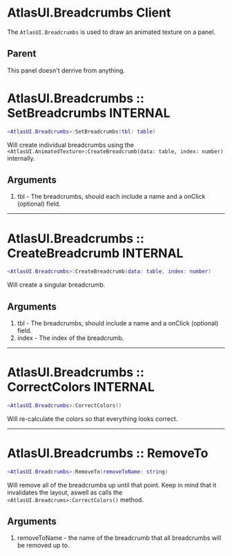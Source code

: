 # AtlasUI.Breadcrumbs <client>Client</client>

The `AtlasUI.Breadcrumbs` is used to draw an animated texture on a panel.

## Parent

This panel doesn't derrive from anything.

# AtlasUI.Breadcrumbs :: SetBreadcrumbs <internal>INTERNAL</internal>

```lua
<AtlasUI.Breadcrumbs>:SetBreadcrumbs(tbl: table)
```

Will create individual breadcrumbs using the `<AtlasUI.AnimatedTexture>:CreateBreadcrumb(data: table, index: number)` internally.

## Arguments

1. tbl - The breadcrumbs, should each include a name and a onClick (optional) field.

---

# AtlasUI.Breadcrumbs :: CreateBreadcrumb <internal>INTERNAL</internal>

```lua
<AtlasUI.Breadcrumbs>:CreateBreadcrumb(data: table, index: number)
```

Will create a singular breadcrumb.

## Arguments

1. tbl - The breadcrumbs, should include a name and a onClick (optional) field.
1. index - The index of the breadcrumb.

---

# AtlasUI.Breadcrumbs :: CorrectColors <internal>INTERNAL</internal>

```lua
<AtlasUI.Breadcrumbs>:CorrectColors()
```

Will re-calculate the colors so that everything looks correct.

---

# AtlasUI.Breadcrumbs :: RemoveTo

```lua
<AtlasUI.Breadcrumbs>:RemoveTo(removeToName: string)
```

Will remove all of the breadcrumbs up until that point. Keep in mind that it invalidates the layout, aswell as calls the `<AtlasUI.Breadcrums>:CorrectColors()` method.

## Arguments

1. removeToName - the name of the breadcrumb that all breadcrumbs will be removed up to.